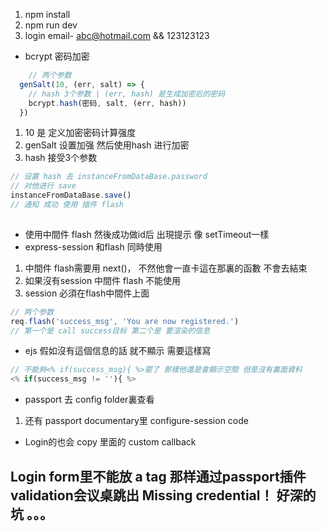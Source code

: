 1. npm install
2. npm run dev
3. login email- abc@hotmail.com && 123123123

* bcrypt 密码加密
  
``` javascript
    // 两个参数
  genSalt(10, (err, salt) => {
    // hash 3个参数 | (err, hash) 是生成加密后的密码
    bcrypt.hash(密码, salt, (err, hash)) 
  })
```
1. 10 是 定义加密密码计算强度
2. genSalt 设置加强 然后使用hash 进行加密 
3. hash 接受3个参数

``` javascript
// 设置 hash 去 instanceFromDataBase.password
// 对他进行 save 
instanceFromDataBase.save()
// 通知 成功 使用 插件 flash
  
```
* 使用中間件 flash 然後成功做id后 出現提示 像 setTimeout一樣
* express-session 和flash 同時使用
1. 中間件 flash需要用 next()， 不然他會一直卡這在那裏的函數 不會去結束
2. 如果沒有session 中間件 flash 不能使用
3. session 必須在flash中間件上面

``` javascript
// 两个参数
req.flash('success_msg', 'You are now registered.')
// 第一个是 call success目标 第二个是 要渲染的信息
```


* ejs 假如沒有這個信息的話 就不顯示 需要這樣寫

``` javascript
// 不能夠<% if(success_msg){ %>罷了 那樣他還是會顯示空間 但是沒有裏面資料
<% if(success_msg != ''){ %>
```

* passport 去 config folder裏查看
1. 还有 passport documentary里 configure-session code
* Login的也会 copy 里面的 custom callback


## Login form里不能放 a tag 那样通过passport插件validation会议桌跳出 Missing credential！ 好深的坑 。。。
